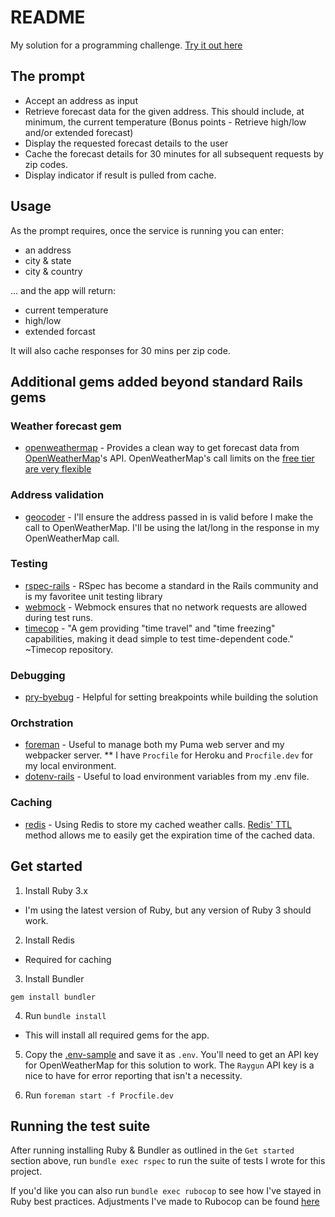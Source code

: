 # README
My solution for a programming challenge.  [Try it out here](https://ts-weather-b615badbc0fe.herokuapp.com/)

## The prompt
* Accept an address as input
* Retrieve forecast data for the given address. This should include, at minimum, the current temperature (Bonus points - Retrieve high/low and/or extended forecast)
* Display the requested forecast details to the user
* Cache the forecast details for 30 minutes for all subsequent requests by zip codes.
* Display indicator if result is pulled from cache.

## Usage
As the prompt requires, once the service is running you can enter:
* an address
* city & state
* city & country

... and the app will return:
* current temperature
* high/low
* extended forcast

It will also cache responses for 30 mins per zip code.

## Additional gems added beyond standard Rails gems

### Weather forecast gem
* [openweathermap](https://rubygems.org/gems/openweathermap) - Provides a clean way to get forecast data from [OpenWeatherMap](https://openweathermap.org/)'s API.  OpenWeatherMap's call limits on the [free tier are very flexible](https://openweathermap.org/price#:~:text=60%20calls/minute%0A1%2C000%2C000%20calls/month)

### Address validation
* [geocoder](https://www.rubygeocoder.com/) - I'll ensure the address passed in is valid before I make the call to OpenWeatherMap.  I'll be using the lat/long in the response in my OpenWeatherMap call.

### Testing 
* [rspec-rails](https://rubygems.org/gems/rspec-rails) - RSpec has become a standard in the Rails community and is my favoritee unit testing library
* [webmock](https://rubygems.org/gems/webmock) - Webmock ensures that no network requests are allowed during test runs.
* [timecop](https://rubygems.org/gems/timecop) - "A gem providing "time travel" and "time freezing" capabilities, making it dead simple to test time-dependent code." ~Timecop repository.

### Debugging
* [pry-byebug](https://rubygems.org/gems/pry-byebug) - Helpful for setting breakpoints while building the solution

### Orchstration
* [foreman](https://rubygems.org/gems/foreman) - Useful to manage both my Puma web server and my webpacker server.
** I have `Procfile` for Heroku and `Procfile.dev` for my local environment.
* [dotenv-rails](https://rubygems.org/gems/dotenv-rails) - Useful to load environment variables from my .env file.

### Caching
* [redis](https://rubygems.org/gems/redis) - Using Redis to store my cached weather calls.  [Redis' TTL](https://redis.io/commands/ttl/) method allows me to easily get the expiration time of the cached data.

## Get started

1. Install Ruby 3.x

- I'm using the latest version of Ruby, but any version of Ruby 3 should work.

2. Install Redis

- Required for caching

3. Install Bundler
```
gem install bundler
```
4. Run `bundle install`
- This will install all required gems for the app.

5. Copy the [.env-sample](https://github.com/abelmartin/ts-weather/blob/main/.env-sample) and save it as `.env`.  You'll need to get an API key for OpenWeatherMap for this solution to work.  The `Raygun` API key is a nice to have for error reporting that isn't a necessity.

6. Run `foreman start -f Procfile.dev`

## Running the test suite

After running installing Ruby & Bundler as outlined in the `Get started` section above, run `bundle exec rspec` to run the suite of tests I wrote for this project.

If you'd like you can also run `bundle exec rubocop` to see how I've stayed in Ruby best practices.  Adjustments I've made to Rubocop can be found [here](https://github.com/abelmartin/ts-weather/blob/main/.rubocop.yml)